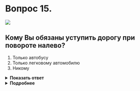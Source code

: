 # Вопрос 15.

![](https://s.drom.ru/i24227/pdd/tickets/2016/1542608416.jpg)

## Кому Вы обязаны уступить дорогу при повороте налево?

1. Только автобусу
2. Только легковому автомобилю
3. Никому

<details>
<summary><b>Показать ответ</b></summary>
Правильный ответ: 3
</details>
<details>
<summary><b>Подробнее</b></summary>
Перекрёсток неравнозначный. Главная дорога меняет направление. Транспортные средства, находящиеся на главной дороге, имеют преимущество. А между собой руководствуются «правилом правой руки». У Вас помехи справа нет. Проезжаете первым, водитель легкового автомобиля после Вас, автобус последним, так как находится на второстепенной дороге.
(Пункты 13.9, 13.10, 13.11 ПДД)
</details>